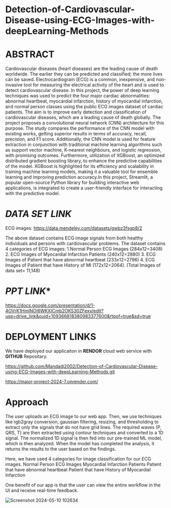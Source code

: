 # Detection-of-Cardiovascular-Disease-using-ECG-Images-with-deepLearning-Methods
# ABSTRACT
Cardiovascular diseases (heart diseases) are the leading cause of death worldwide. The earlier they can be predicted and classified; the more lives can be saved. Electrocardiogram (ECG) is a common, inexpensive, and non-invasive tool for measuring the electrical activity of the heart and is used to detect cardiovascular disease. In this project, the power of deep learning techniques was used to predict the four major cardiac abnormalities: abnormal heartbeat, myocardial infarction, history of myocardial infarction, and normal person classes using the public ECG images dataset of cardiac patients.
The aim is to improve early detection and classification of cardiovascular diseases, which are a leading cause of death globally. The project proposes a convolutional neural network (CNN) architecture for this purpose. The study compares the performance of the CNN model with existing works, getting superior results in terms of accuracy, recall, precision, and F1 score. Additionally, the CNN model is used for feature extraction in conjunction with traditional machine learning algorithms such as support vector machine, K-nearest neighbours, and logistic regression, with promising outcomes.
Furthermore, utilization of XGBoost, an optimized distributed gradient boosting library, to enhance the predictive capabilities of the model. XGBoost is highlighted for its efficiency and scalability in training machine learning models, making it a valuable tool for ensemble learning and improving prediction accuracy.In this project, Streamlit, a popular open-source Python library for building interactive web applications, is integrated to create a user-friendly interface for interacting with the predictive model.

# ***DATA SET LINK***
 ECG images: https://data.mendeley.com/datasets/gwbz3fsgp8/2 
 
The above dataset contains ECG image signals from both healthy individuals and persons with cardiovascular problems.
The dataset contains 4 categories of ECG images:
1.Normal Person ECG Images (284x12=3408)
2. ECG Images of Myocardial Infarction Patients (240x12=2880)
3. ECG Images of Patient that have abnormal heartbeat
   (233x12=2796)
4. ECG Images of Patient that have History of MI (172x12=2064).
(Total Images of data set= 11,148)


# ***PPT LINK****
https://docs.google.com/presentation/d/1-4OVrK1HmINOI6WKXICmb2OK530ZFexv/edit?usp=drive_link&ouid=109366818380983377600&rtpof=true&sd=true

# **DEPLOYMENT LINKS**
We have deployed our applicaiton in **RENDOR** cloud web service with **GITHUB** Repositary. 

https://github.com/Mandadi2002/Detection-of-Cardiovascular-Disease-using-ECG-Images-with-deepLearning-Methods.git

https://major-project-2024-7.onrender.com/

# **Approach**
The user uploads an ECG image to our web app. Then, we use techniques like rgb2gray conversion, gaussian filtering, resizing, and thresholding to extract only the signals that do not have grid lines. The required waves (P, QRS, T) are then extracted using contour techniques and converted to a 1D signal. The normalized 1D signal is then fed into our pre-trained ML model, which is then analyzed. When the model has completed the analysis, it returns the results to the user based on the findings.

Here, we have used 4 categories for image classification for our ECG images.
Normal Person ECG Images
Myocardial Infarction Patients
Patient that have abnormal heartbeat
Patient that have History of Myocardial Infarction

One benefit of our app is that the user can view the entire workflow in the UI and receive real-time feedback.

![Screenshot 2024-05-10 102634](https://github.com/Mandadi2002/Detection-of-Cardiovascular-Disease-using-ECG-Images-with-deepLearning-Methods/assets/123708991/de0888bb-cf13-4716-b531-579125089f6e)



